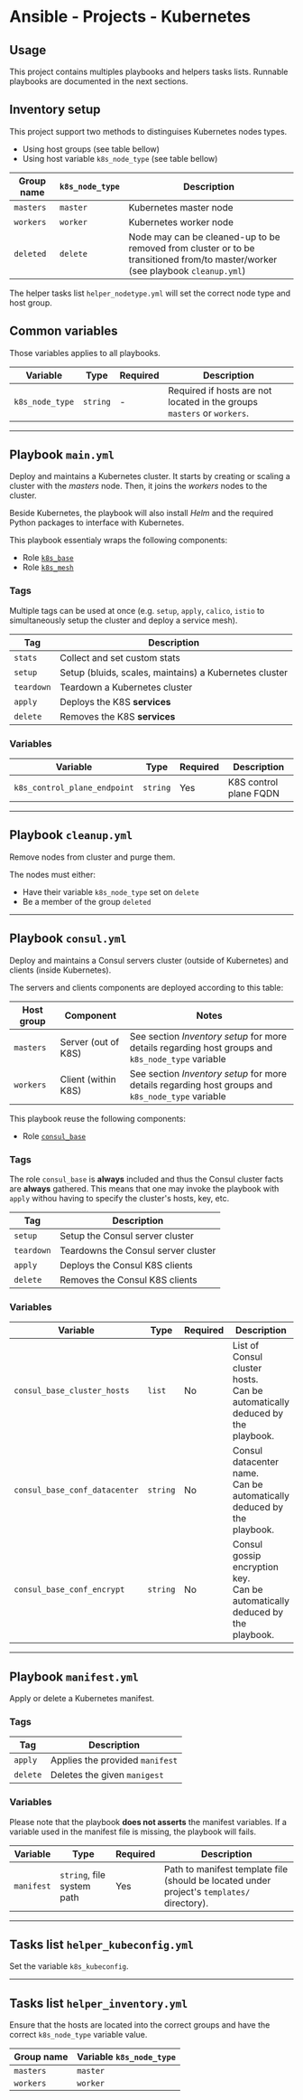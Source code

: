 # Ansible - Projects - Kubernetes

## Usage

This project contains multiples playbooks and helpers tasks lists. Runnable playbooks are documented in the next sections.

## Inventory setup

This project support two methods to distinguises Kubernetes nodes types.

* Using host groups (see table bellow)
* Using host variable `k8s_node_type` (see table bellow)

|Group name|`k8s_node_type`|Description|
|----------|---------------|-----------|
|`masters` |`master`       |Kubernetes master node|
|`workers` |`worker`       |Kubernetes worker node|
|`deleted` |`delete`       |Node may can be cleaned-up to be removed from cluster or to be transitioned from/to master/worker (see playbook `cleanup.yml`)|

The helper tasks list `helper_nodetype.yml` will set the correct node type and host group.

## Common variables

Those variables applies to all playbooks.

| Variable        | Type     | Required | Description                                                             |
|-----------------|----------|----------|-------------------------------------------------------------------------|
| `k8s_node_type` | `string` | -        | Required if hosts are not located in the groups `masters` or `workers`. |

---

## Playbook `main.yml`

Deploy and maintains a Kubernetes cluster. It starts by creating or scaling a cluster with the *masters* node. Then, it joins the *workers* nodes to the cluster.

Beside Kubernetes, the playbook will also install *Helm* and the required Python packages to interface with Kubernetes.

This playbook essentialy wraps the following components:

* Role [`k8s_base`](https://git.dt.ept.lu/jpclipffel/awxlab-roles-common/tree/master/k8s_base)
* Role [`k8s_mesh`](https://git.dt.ept.lu/jpclipffel/awxlab-roles-common/tree/master/k8s_mesh)

### Tags

Multiple tags can be used at once (e.g. `setup`, `apply`, `calico`, `istio` to simultaneously setup the cluster and deploy a service mesh).

| Tag        | Description                                            |
|------------|--------------------------------------------------------|
| `stats`    | Collect and set custom stats                           |
| `setup`    | Setup (bluids, scales, maintains) a Kubernetes cluster |
| `teardown` | Teardown a Kubernetes cluster                          |
| `apply`    | Deploys the K8S **services**                           |
| `delete`   | Removes the K8S **services**                           |

### Variables

| Variable                     | Type     | Required | Description            |
|------------------------------|----------|----------|------------------------|
| `k8s_control_plane_endpoint` | `string` | Yes      | K8S control plane FQDN |

---

## Playbook `cleanup.yml`

Remove nodes from cluster and purge them.

The nodes must either:

* Have their variable `k8s_node_type` set on `delete`
* Be a member of the group `deleted`

---

## Playbook `consul.yml`

Deploy and maintains a Consul servers cluster (outside of Kubernetes) and clients (inside Kubernetes).

The servers and clients components are deployed according to this table:

| Host group | Component           | Notes                                                                                             |
|------------|---------------------|---------------------------------------------------------------------------------------------------|
| `masters`  | Server (out of K8S) | See section *Inventory setup* for more details regarding host groups and `k8s_node_type` variable |
| `workers`  | Client (within K8S) | See section *Inventory setup* for more details regarding host groups and `k8s_node_type` variable |

This playbook reuse the following components:

* Role [`consul_base`](https://git.dt.ept.lu/jpclipffel/awxlab-roles-common/tree/master/consul_base)

### Tags

The role `consul_base` is **always** included and thus the Consul cluster facts are **always** gathered.
This means that one may invoke the playbook with `apply` withou having to specify the cluster's hosts, key, etc.

| Tag        | Description                         |
|------------|-------------------------------------|
| `setup`    | Setup the Consul server cluster     |
| `teardown` | Teardowns the Consul server cluster |
| `apply`    | Deploys the Consul K8S clients      |
| `delete`   | Removes the Consul K8S clients      |

### Variables

| Variable                      | Type     | Required | Description                                                                    |
|-------------------------------|----------|----------|--------------------------------------------------------------------------------|
| `consul_base_cluster_hosts`   | `list`   | No       | List of Consul cluster hosts.<br>Can be automatically deduced by the playbook. |
| `consul_base_conf_datacenter` | `string` | No       | Consul datacenter name.<br>Can be automatically deduced by the playbook.       |
| `consul_base_conf_encrypt`    | `string` | No       | Consul gossip encryption key.<br>Can be automatically deduced by the playbook. |

---

## Playbook `manifest.yml`

Apply or delete a Kubernetes manifest.

### Tags

| Tag      | Description                     |
|----------|---------------------------------|
| `apply`  | Applies the provided `manifest` |
| `delete` | Deletes the given `manigest`    |

### Variables

Please note that the playbook **does not asserts** the manifest variables.
If a variable used in the manifest file is missing, the playbook will fails.

| Variable   | Type                       | Required | Description                                                                                |
|------------|----------------------------|----------|--------------------------------------------------------------------------------------------|
| `manifest` | `string`, file system path | Yes      | Path to manifest template file (should be located under project's `templates/` directory). |

---

## Tasks list `helper_kubeconfig.yml`

Set the variable `k8s_kubeconfig`.

---

## Tasks list `helper_inventory.yml`

Ensure that the hosts are located into the correct groups and have the correct `k8s_node_type` variable value.

| Group name | Variable `k8s_node_type` |
|------------|--------------------------|
| `masters`  | `master`                 |
| `workers`  | `worker`                 |
